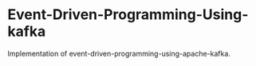 # Event-Driven-Programming-Using-kafka
Implementation of event-driven-programming-using-apache-kafka.
